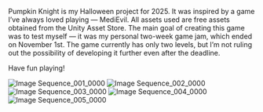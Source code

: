 Pumpkin Knight is my Halloween project for 2025.
It was inspired by a game I’ve always loved playing — MediEvil.
All assets used are free assets obtained from the Unity Asset Store.
The main goal of creating this game was to test myself — it was my personal two-week game jam, which ended on November 1st.
The game currently has only two levels, but I’m not ruling out the possibility of developing it further even after the deadline.

Have fun playing!


![Image Sequence_001_0000](https://github.com/user-attachments/assets/a950d6d7-aee8-489c-8738-1031584a83fb)
![Image Sequence_002_0000](https://github.com/user-attachments/assets/a1c282eb-2a6a-40bb-bccf-e39247d6f413)
![Image Sequence_003_0000](https://github.com/user-attachments/assets/fd2e0236-32cc-47cc-bc41-69b43abb7354)
![Image Sequence_004_0000](https://github.com/user-attachments/assets/d0d852ad-2b85-4079-925b-147bb4a427f3)
![Image Sequence_005_0000](https://github.com/user-attachments/assets/ae3e72cd-fba8-4009-a5af-cfd12fcc4bc6)
